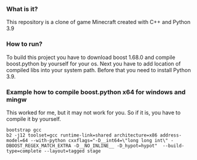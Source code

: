 ### What is it?
This repository is a clone of game Minecraft created with C++ and Python 3.9

### How to run?
To build this project you have to download boost 1.68.0 and compile boost.python by yourself for your os.
Next you have to add location of compiled libs into your system path. Before that you need to install Python 3.9.

### Example how to compile boost.python x64 for windows and mingw
This worked for me, but it may not work for you. So if it is, you have to compile it by yourself.
```MS-DOS Batch
bootstrap gcc
b2 -j12 toolset=gcc runtime-link=shared architecture=x86 address-model=64 --with-python cxxflags="-D__int64=\"long long int\" -DBOOST_REGEX_MATCH_EXTRA -D__NO_INLINE__ -D_hypot=hypot"  --build-type=complete --layout=tagged stage
```